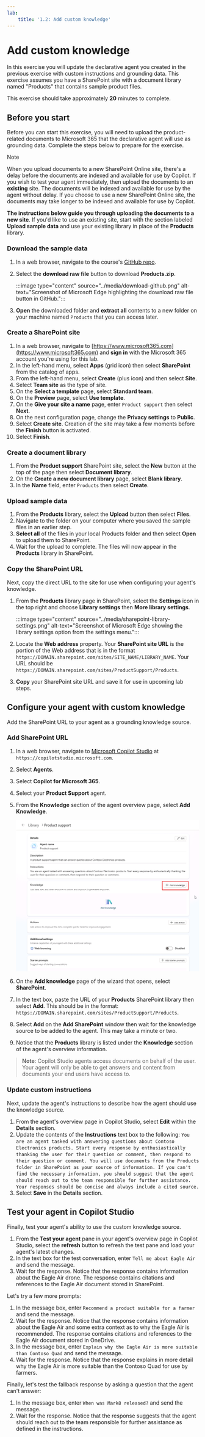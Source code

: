 ```yaml
---
lab:
    title: '1.2: Add custom knowledge'
---
```


# Add custom knowledge

In this exercise you will update the declarative agent you created in the previous exercise with custom instructions and grounding data. This exercise assumes you have a SharePoint site with a document library named "Products" that contains sample product files.

This exercise should take approximately **20** minutes to complete.

## Before you start

Before you can start this exercise, you will need to upload the product-related documents to Microsoft 365 that the declarative agent will use as grounding data. Complete the steps below to prepare for the exercise.

> [!NOTE]
> When you upload documents to a new SharePoint Online site, there's a delay before the documents are indexed and available for use by Copilot. If you wish to test your agent immediately, then upload the documents to an **existing** site. The documents will be indexed and available for use by the agent without delay. If you choose to use a new SharePoint Online site, the documents may take longer to be indexed and available for use by Copilot.
>
> **The instructions below guide you through uploading the documents to a new site**. If you'd like to use an existing site, start with the section labeled **Upload sample data** and use your existing library in place of the **Products** library.

### Download the sample data

1. In a web browser, navigate to the course's [GitHub repo](https://github.com/MicrosoftLearning/MS-4022-Extend-Microsoft-365-Copilot-in-Copilot-Studio/blob/master/Allfiles/Products.zip).
1. Select the **download raw file** button to download **Products.zip**.

    :::image type="content" source="../media/download-github.png" alt-text="Screenshot of Microsoft Edge highlighting the download raw file button in GitHub.":::

1. **Open** the downloaded folder and **extract all** contents to a new folder on your machine named `Products` that you can access later.

### Create a SharePoint site

1. In a web browser, navigate to [https://www.microsoft365.com](https://www.microsoft365.com) and **sign in** with the Microsoft 365 account you're using for this lab.
1. In the left-hand menu, select **Apps** (grid icon) then select **SharePoint** from the catalog of apps.
1. From the left-hand menu, select **Create** (plus icon) and then select **Site**.
1. Select **Team site** as the type of site.
1. On the **Select a template** page, select **Standard team**.
1. On the **Preview** page, select **Use template**.
1. On the **Give your site a name** page, enter `Product support` then select **Next**.
1. On the next configuration page, change the **Privacy settings** to **Public**.
1. Select **Create site**. Creation of the site may take a few moments before the **Finish** button is activated.
1. Select **Finish**.

### Create a document library

1. From the **Product support** SharePoint site, select the **New** button at the top of the page then select **Document library**.
1. On the **Create a new document library** page, select **Blank library**.
1. In the **Name** field, enter `Products` then select **Create**.

### Upload sample data

1. From the **Products** library, select the **Upload** button then select **Files**.
1. Navigate to the folder on your computer where you saved the sample files in an earlier step.
1. **Select all** of the files in your local Products folder and then select **Open** to upload them to SharePoint.
1. Wait for the upload to complete. The files will now appear in the **Products** library in SharePoint.

### Copy the SharePoint URL

Next, copy the direct URL to the site for use when configuring your agent's knowledge.

1. From the **Products** library page in SharePoint, select the **Settings** icon in the top right and choose **Library settings** then **More library settings**.

    :::image type="content" source="../media/sharepoint-library-settings.png" alt-text="Screenshot of Microsoft Edge showing the library settings option from the settings menu.":::

1. Locate the **Web address** property. Your **SharePoint site URL** is the portion of the Web address that is in the format `https://DOMAIN.sharepoint.com/sites/SITE_NAME/LIBRARY_NAME`. Your URL should be `https://DOMAIN.sharepoint.com/sites/ProductSupport/Products`.
1. **Copy** your SharePoint site URL and save it for use in upcoming lab steps.

## Configure your agent with custom knowledge

Add the SharePoint URL to your agent as a grounding  knowledge source.

### Add SharePoint URL

1. In a web browser, navigate to [Microsoft Copilot Studio](https://copilotstudio.microsoft.com/) at `https://copilotstudio.microsoft.com`.
1. Select **Agents**.
1. Select **Copilot for Microsoft 365**.
1. Select your **Product Support** agent.
1. From the **Knowledge** section of the agent overview page, select **Add Knowledge**.

    ![Screenshot of Copilot Studio in Microsoft Edge highlighting the Add knowledge button for the Product support agent.](../Media/product-support-add-knowledge.png)

1. On the **Add knowledge** page of the wizard that opens, select **SharePoint**.
1. In the text box, paste the URL of your **Products** SharePoint library then select **Add**. This should be in the format: `https://DOMAIN.sharepoint.com/sites/ProductSupport/Products`.

1. Select **Add** on the **Add SharePoint** window then wait for the knowledge source to be added to the agent. This may take a minute or two.
1. Notice that the **Products** library is listed under the **Knowledge** section of the agent's overview information.

> **Note**: Copilot Studio agents access documents on behalf of the user. Your agent will only be able to get answers and content from documents your end users have access to.

### Update custom instructions

Next, update the agent's instructions to describe how the agent should use the knowledge source.

1. From the agent's overview page in Copilot Studio, select **Edit** within the **Details** section.
1. Update the contents of the **Instructions** text box to the following: `You are an agent tasked with answering questions about Contoso Electronics products. Start every response by enthusiastically thanking the user for their question or comment, then respond to their question or comment. You will use documents from the Products folder in SharePoint as your source of information. If you can't find the necessary information, you should suggest that the agent should reach out to the team responsible for further assistance. Your responses should be concise and always include a cited source.`
1. Select **Save** in the **Details** section.

## Test your agent in Copilot Studio

Finally, test your agent's ability to use the custom knowledge source.

1. From the **Test your agent** pane in your agent's overview page in Copilot Studio, select the **refresh** button to refresh the test pane and load your agent's latest changes.
1. In the text box for the test conversation, enter `Tell me about Eagle Air` and send the message.
1. Wait for the response. Notice that the response contains information about the Eagle Air drone. The response contains citations and references to the Eagle Air document stored in SharePoint.

Let's try a few more prompts:

1. In the message box, enter `Recommend a product suitable for a farmer` and send the message.
1. Wait for the response. Notice that the response contains information about the Eagle Air and some extra context as to why the Eagle Air is recommended. The response contains citations and references to the Eagle Air document stored in OneDrive.
1. In the message box, enter `Explain why the Eagle Air is more suitable than Contoso Quad` and send the message.
1. Wait for the response. Notice that the response explains in more detail why the Eagle Air is more suitable than the Contoso Quad for use by farmers.

Finally, let's test the fallback response by asking a question that the agent can't answer:

1. In the message box, enter `When was Mark8 released?` and send the message.
1. Wait for the response. Notice that the response suggests that the agent should reach out to the team responsible for further assistance as defined in the instructions.
